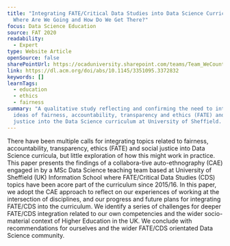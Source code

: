 ```yaml
---
title: "Integrating FATE/Critical Data Studies into Data Science Curricula:
  Where Are We Going and How Do We Get There?"
focus: Data Science Education
source: FAT 2020
readability:
  - Expert
type: Website Article
openSource: false
sharePointUrl: https://ocaduniversity.sharepoint.com/teams/Team_WeCount/Shared%20Documents/Resources%20and%20Tools/Literature%20(curated)/Integrating%20FATE_critical%20data%20studies%20into%20data%20science%20curricula-%20where%20are%20we%20going%20and%20how%20do%20we%20get%20there.pdf
link: https://dl.acm.org/doi/abs/10.1145/3351095.3372832
keywords: []
learnTags:
  - education
  - ethics
  - fairness
summary: "A qualitative study reflecting and confirming the need to integrate
  ideas of fairness, accountability, transparency and ethics (FATE) and social
  justice into the Data Science curriculum at University of Sheffield. "
---
```

There have been multiple calls for integrating topics related to fairness, accountability, transparency, ethics (FATE) and social justice into Data Science curricula, but little exploration of how this might work in practice. This paper presents the findings of a collabora-tive auto-ethnography (CAE) engaged in by a MSc Data Science teaching team based at University of Sheffield (UK) Information School where FATE/Critical Data Studies (CDS) topics have been acore part of the curriculum since 2015/16. In this paper, we adopt the CAE approach to reflect on our experiences of working at the intersection of disciplines, and our progress and future plans for integrating FATE/CDS into the curriculum. We identify a series of challenges for deeper FATE/CDS integration related to our own competencies and the wider socio-material context of Higher Education in the UK. We conclude with recommendations for ourselves and the wider FATE/CDS orientated Data Science community.
